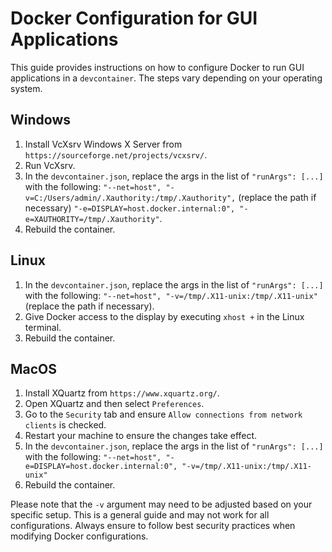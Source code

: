 # Docker Configuration for GUI Applications

This guide provides instructions on how to configure Docker to run GUI applications in a `devcontainer`. The steps vary depending on your operating system.

## Windows

1. Install VcXsrv Windows X Server from `https://sourceforge.net/projects/vcxsrv/`.
2. Run VcXsrv.
3. In the `devcontainer.json`, replace the args in the list of `"runArgs": [...]` with the following:
   `"--net=host", "-v=C:/Users/admin/.Xauthority:/tmp/.Xauthority",` (replace the path if necessary)
   `"-e=DISPLAY=host.docker.internal:0", "-e=XAUTHORITY=/tmp/.Xauthority"`.
4. Rebuild the container.

## Linux

1. In the `devcontainer.json`, replace the args in the list of `"runArgs": [...]` with the following:
   `"--net=host", "-v=/tmp/.X11-unix:/tmp/.X11-unix"` (replace the path if necessary).
2. Give Docker access to the display by executing `xhost +` in the Linux terminal.
3. Rebuild the container.

## MacOS

1. Install XQuartz from `https://www.xquartz.org/`.
2. Open XQuartz and then select `Preferences`.
3. Go to the `Security` tab and ensure `Allow connections from network clients` is checked.
4. Restart your machine to ensure the changes take effect.
5. In the `devcontainer.json`, replace the args in the list of `"runArgs": [...]` with the following:
   `"--net=host", "-e=DISPLAY=host.docker.internal:0", "-v=/tmp/.X11-unix:/tmp/.X11-unix"`
6. Rebuild the container.

Please note that the `-v` argument may need to be adjusted based on your specific setup. This is a general guide and may not work for all configurations. Always ensure to follow best security practices when modifying Docker configurations.
